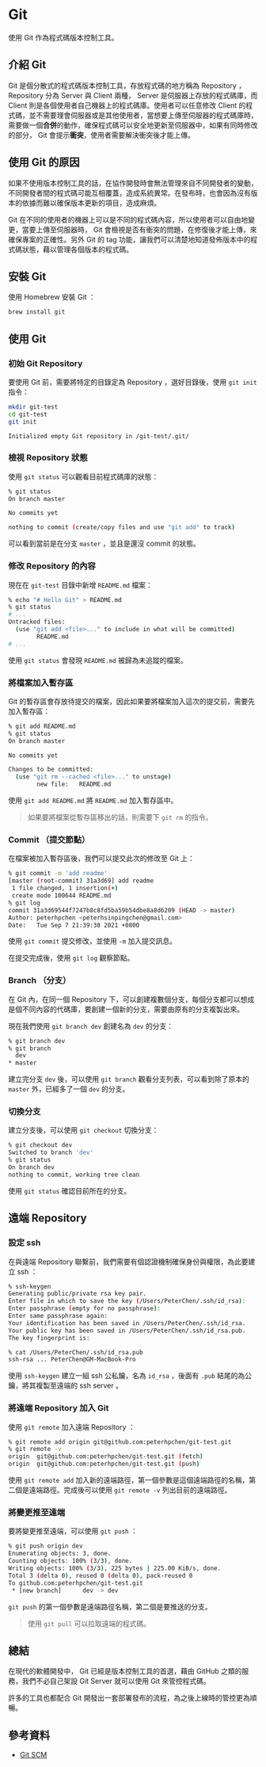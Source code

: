 # Git

使用 Git 作為程式碼版本控制工具。

## 介紹 Git

Git 是個分散式的程式碼版本控制工具，存放程式碼的地方稱為 Repository ， Repository 分為 Server 與 Client 兩種， Server 是伺服器上存放的程式碼庫，而 Client 則是各個使用者自己機器上的程式碼庫。使用者可以任意修改 Client 的程式碼，並不需要理會伺服器或是其他使用者，當想要上傳至伺服器的程式碼庫時，需要做一個**合併**的動作，確保程式碼可以安全地更新至伺服器中，如果有同時修改的部分， Git 會提示**衝突**，使用者需要解決衝突後才能上傳。

## 使用 Git 的原因

如果不使用版本控制工具的話，在協作開發時會無法管理來自不同開發者的變動，不同開發者間的程式碼可能互相覆蓋，造成系統異常。在發布時，也會因為沒有版本的依據而難以確保版本更新的項目，造成麻煩。

Git 在不同的使用者的機器上可以是不同的程式碼內容，所以使用者可以自由地變更，當要上傳至伺服器時， Git 會檢視是否有衝突的問題，在修復後才能上傳，來確保專案的正確性。另外 Git 的 tag 功能，讓我們可以清楚地知道發佈版本中的程式碼狀態，藉以管理各個版本的程式碼。

## 安裝 Git

使用 Homebrew 安裝 Git ：

```bash
brew install git
```

## 使用 Git

### 初始 Git Repository

要使用 Git 前，需要將特定的目錄定為 Repository ，選好目錄後，使用 `git init` 指令：

```bash
mkdir git-test
cd git-test
git init

Initialized empty Git repository in /git-test/.git/
```

### 檢視 Repository 狀態

使用 `git status` 可以觀看目前程式碼庫的狀態：

```bash
% git status
On branch master

No commits yet

nothing to commit (create/copy files and use "git add" to track)
```

可以看到當前是在分支 `master` ，並且是還沒 commit 的狀態。

### 修改 Repository 的內容

現在在 `git-test` 目錄中新增 `README.md` 檔案：

```bash
% echo "# Hello Git" > README.md
% git status
# ...
Untracked files:
  (use "git add <file>..." to include in what will be committed)
        README.md
# ...
```

使用 `git status` 會發現 `README.md` 被歸為未追蹤的檔案。

### 將檔案加入暫存區

Git 的暫存區會存放待提交的檔案，因此如果要將檔案加入這次的提交前，需要先加入暫存區：

```bash
% git add README.md
% git status
On branch master

No commits yet

Changes to be committed:
  (use "git rm --cached <file>..." to unstage)
        new file:   README.md
```

使用 `git add README.md` 將 `README.md` 加入暫存區中。

> 如果要將檔案從暫存區移出的話，則需要下 `git rm` 的指令。

### Commit （提交節點）

在檔案被加入暫存區後，我們可以提交此次的修改至 Git 上：

```bash
% git commit -m 'add readme'
[master (root-commit) 31a3d69] add readme
 1 file changed, 1 insertion(+)
 create mode 100644 README.md
% git log
commit 31a3d69544f7247b8c8fd5ba59b54dbe8a8d6209 (HEAD -> master)
Author: peterhpchen <peterhsinpingchen@gmail.com>
Date:   Tue Sep 7 21:39:38 2021 +0800
```

使用 `git commit` 提交修改，並使用 `-m` 加入提交訊息。

在提交完成後，使用 `git log` 觀察節點。

### Branch （分支）

在 Git 內，在同一個 Repository 下，可以創建複數個分支，每個分支都可以想成是個不同內容的代碼庫，要創建一個新的分支，需要由原有的分支複製出來。

現在我們使用 `git branch dev` 創建名為 `dev` 的分支：

```bash
% git branch dev
% git branch
  dev
* master
```

建立完分支 `dev` 後，可以使用 `git branch` 觀看分支列表，可以看到除了原本的 `master` 外，已經多了一個 `dev` 的分支。

### 切換分支

建立分支後，可以使用 `git checkout` 切換分支：

```bash
% git checkout dev
Switched to branch 'dev'
% git status
On branch dev
nothing to commit, working tree clean
```

使用 `git status` 確認目前所在的分支。

## 遠端 Repository

### 設定 ssh

在與遠端 Repository 聯繫前，我們需要有個認證機制確保身份與權限，為此要建立 ssh ：

```bash
% ssh-keygen
Generating public/private rsa key pair.
Enter file in which to save the key (/Users/PeterChen/.ssh/id_rsa):
Enter passphrase (empty for no passphrase):
Enter same passphrase again:
Your identification has been saved in /Users/PeterChen/.ssh/id_rsa.
Your public key has been saved in /Users/PeterChen/.ssh/id_rsa.pub.
The key fingerprint is:

% cat /Users/PeterChen/.ssh/id_rsa.pub
ssh-rsa ... PeterChen@GM-MacBook-Pro
```

使用 `ssh-keygen` 建立一組 ssh 公私鑰，名為 `id_rsa` ，後面有 `.pub` 結尾的為公鑰，將其複製至遠端的 ssh server 。

### 將遠端 Repository 加入 Git

使用 `git remote` 加入遠端 Repository ：

```bash
% git remote add origin git@github.com:peterhpchen/git-test.git
% git remote -v
origin  git@github.com:peterhpchen/git-test.git (fetch)
origin  git@github.com:peterhpchen/git-test.git (push)
```

使用 `git remote add` 加入新的遠端路徑，第一個參數是這個遠端路徑的名稱，第二個是遠端路徑。完成後可以使用 `git remote -v` 列出目前的遠端路徑。

### 將變更推至遠端

要將變更推至遠端，可以使用 `git push` ：

```bash
% git push origin dev
Enumerating objects: 3, done.
Counting objects: 100% (3/3), done.
Writing objects: 100% (3/3), 225 bytes | 225.00 KiB/s, done.
Total 3 (delta 0), reused 0 (delta 0), pack-reused 0
To github.com:peterhpchen/git-test.git
 * [new branch]      dev -> dev
```

`git push` 的第一個參數是遠端路徑名稱，第二個是要推送的分支。

> 使用 `git pull` 可以拉取遠端的程式碼。

## 總結

在現代的軟體開發中， Git 已經是版本控制工具的首選，藉由 GitHub 之類的服務，我們不必自己架設 Git Server 就可以使用 Git 來管控程式碼。

許多的工具也都配合 Git 開發出一套部署發布的流程，為之後上線時的管控更為順暢。

## 參考資料

- [Git SCM](https://git-scm.com/)
